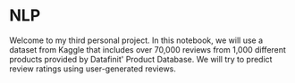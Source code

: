 # NLP
Welcome to my third personal project. In this notebook, we will use a dataset from Kaggle that includes over 70,000 reviews from 1,000 different products provided by Datafinit' Product Database. We will try to predict review ratings using user-generated reviews.
